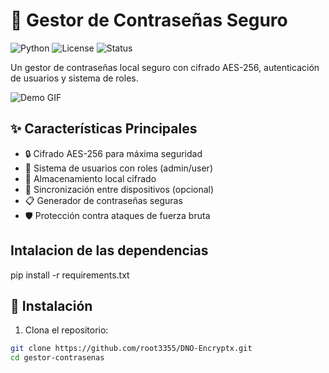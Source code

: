 # 🔐 Gestor de Contraseñas Seguro

![Python](https://img.shields.io/badge/Python-3.8%2B-blue)
![License](https://img.shields.io/badge/License-MIT-green)
![Status](https://img.shields.io/badge/Status-Stable-brightgreen)

Un gestor de contraseñas local seguro con cifrado AES-256, autenticación de usuarios y sistema de roles.

![Demo GIF](https://media.giphy.com/media/v1.Y2lkPTc5MGI3NjExcDk5dWl3OGVkY2VhZzV6M2JtY3J6eGJlcW5tZ2NqdGJxZzB0eWZ6ZyZlcD12MV9pbnRlcm5hbF9naWZfYnlfaWQmY3Q9Zw/xT5LMHxhOfscxPfIfm/giphy.gif)

## ✨ Características Principales

- 🔒 Cifrado AES-256 para máxima seguridad
- 👥 Sistema de usuarios con roles (admin/user)
- 📁 Almacenamiento local cifrado
- 🔄 Sincronización entre dispositivos (opcional)
- 📋 Generador de contraseñas seguras
- 🛡️ Protección contra ataques de fuerza bruta

## Intalacion de las dependencias

pip install -r requirements.txt

## 🚀 Instalación

1. Clona el repositorio:
```bash
git clone https://github.com/root3355/DNO-Encryptx.git
cd gestor-contrasenas